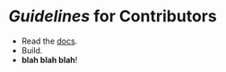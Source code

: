 # *Guidelines* for Contributors

* Read the [docs](https://guides.github.com/features/mastering-markdown/).
* Build.
* **blah blah blah**!
